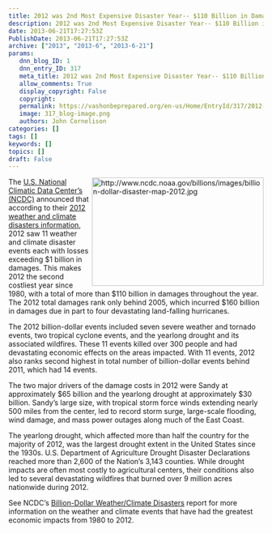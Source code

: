 ```yaml
---
title: 2012 was 2nd Most Expensive Disaster Year-- $110 Billion in Damages
description: 2012 was 2nd Most Expensive Disaster Year-- $110 Billion in Damages
date: 2013-06-21T17:27:53Z
PublishDate: 2013-06-21T17:27:53Z
archive: ["2013", "2013-6", "2013-6-21"]
params:
   dnn_blog_ID: 1
   dnn_entry_ID: 317
   meta_title: 2012 was 2nd Most Expensive Disaster Year-- $110 Billion in Damages
   allow_comments: True
   display_copyright: False
   copyright: 
   permalink: https://vashonbeprepared.org/en-us/Home/EntryId/317/2012-was-2nd-Most-Expensive-Disaster-Year-110-Billion-in-Damages
   image: 317_blog-image.png
   authors: John Cornelison
categories: []
tags: []
keywords: []
topics: []
draft: False
---
```


<p><img style="float: right; margin: 0px 0px 5px 5px; display: inline" alt="http://www.ncdc.noaa.gov/billions/images/billion-dollar-disaster-map-2012.jpg" align="right" src="http://www.ncdc.noaa.gov/billions/images/billion-dollar-disaster-map-2012.jpg" width="339" height="214" />The <a href="http://www.ncdc.noaa.gov" target="_blank">U.S. National Climatic Data Center’s (NCDC)</a> announced that according to their <a href="http://www.ncdc.noaa.gov/billions/">2012 weather and climate disasters information</a>, 2012 saw 11 weather and climate disaster events each with losses exceeding $1 billion in damages. This makes 2012 the second costliest year since 1980, with a total of more than $110 billion in damages throughout the year. The 2012 total damages rank only behind 2005, which incurred $160 billion in damages due in part to four devastating land-falling hurricanes.</p>  <p>The 2012 billion-dollar events included seven severe weather and tornado events, two tropical cyclone events, and the yearlong drought and its associated wildfires. These 11 events killed over 300 people and had devastating economic effects on the areas impacted. With 11 events, 2012 also ranks second highest in total number of billion-dollar events behind 2011, which had 14 events.</p>  <p>The two major drivers of the damage costs in 2012 were Sandy at approximately $65 billion and the yearlong drought at approximately $30 billion. Sandy’s large size, with tropical storm force winds extending nearly 500 miles from the center, led to record storm surge, large-scale flooding, wind damage, and mass power outages along much of the East Coast.</p>  <p>The yearlong drought, which affected more than half the country for the majority of 2012, was the largest drought extent in the United States since the 1930s. U.S. Department of Agriculture Drought Disaster Declarations reached more than 2,600 of the Nation’s 3,143 counties. While drought impacts are often most costly to agricultural centers, their conditions also led to several devastating wildfires that burned over 9 million acres nationwide during 2012.</p>  <p>See NCDC’s <a href="http://www.ncdc.noaa.gov/billions/">Billion-Dollar Weather/Climate Disasters</a> report for more information on the weather and climate events that have had the greatest economic impacts from 1980 to 2012.</p>
